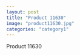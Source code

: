 ```yaml
---
layout: post
title: "Product 11630"
image: "product11630.jpg"
categories: "category1"
---
```

Product 11630
